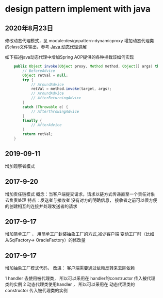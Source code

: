# design pattern implement with java 

## 2020年8月23日

修改动态代理模式，见 module:designpattern-dynamicproxy
增加动态代理类的class文件输出，参考 [Java 动态代理详解](https://juejin.im/post/6844903744954433544#heading-7)   

如下描述java动态代理中增加Spring AOP提供的各种拦截该如何实现

```java
    public Object invoke(Object proxy, Method method, Object[] args) throws Throwable {
        // BeforeAdvice
        Object retVal = null;
        try {
            // AroundAdvice
            retVal = method.invoke(target, args);
            // AroundAdvice
            // AfterReturningAdvice
        }
        catch (Throwable e) {
            // AfterThrowingAdvice
        }
        finally {
            // AfterAdvice
        }
        return retVal;
    }
```


## 2019-09-11

增加观察者模式

## 2017-9-20

增加责任链模式
概念：当客户端提交请求，请求以链方式传递直至一个责任对象去负责处理
特点：发送者与接收者 没有对方的明确信息， 接收者之前可以很方便的创建相互的连接并处理发送者的请求

## 2017-9-17

增加简单工厂  ， 用简单工厂封装抽象工厂的方式,减少客户端  变动工厂时（比如从SqlFactory-> OracleFactory）的修改量

## 2017-9-17

增加抽象工厂模式代码，
改进： 客户端需要通过依赖反转来去除依赖

1 handler 去使用被代理类， 所以可以采用在 handler的constructor 传入被代理类的实例
2 动态代理类使用handler ， 所以可以采用在 动态代理类的constructor 传入被代理类的实例